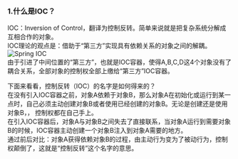 ### 1.什么是IOC？
IOC：Inversion of Control，翻译为控制反转。简单来说就是把复杂系统分解成互相合作的对象。  
IOC理论的观点是：借助于“第三方”实现具有依赖关系的对象之间的解耦。  
![Spring IOC](https://pic002.cnblogs.com/images/2011/230454/2011052709391014.jpg)  
由于引进了中间位置的“第三方”，也就是IOC容器，使得A,B,C,D这4个对象没有了耦合关系，全部对象的控制权全部上缴给“第三方”IOC容器。  

下面来看看，控制反转（IOC）的名字是如何得来的？  
在没有引入IOC容器之前，对象A依赖于对象B，那么对象A在初始化或运行到某一点时，自己必须主动创建对象B或者使用已经创建的对象B。无论是创建还是使用对象B，，
控制权都在自己手上。  
在引入IOC容器后，对象A与对象B之间失去了直接联系，当对象A运行到需要对象B的时候，IOC容器主动创建一个对象B注入到对象A需要的地方。  
通过前后对比：对象A获得依赖对象B的过程，由主动行为变为了被动行为，控制权颠倒了，这就是“控制反转”这个名字的意思。  


